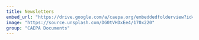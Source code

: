 ```yaml
---
title: Newsletters
embed_url: "https://drive.google.com/a/caepa.org/embeddedfolderview?id=1l1J72UvQD88KbGQMz_dqzWhe6_U5DG4i#grid"
image: "https://source.unsplash.com/DG0tVHDxEe4/170x220"
group: "CAEPA Documents"
---
```

